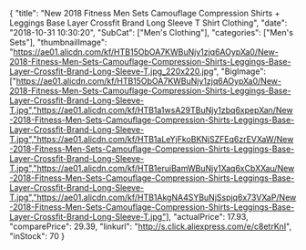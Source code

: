 {
	"title": "New 2018 Fitness Men Sets Camouflage Compression Shirts + Leggings Base Layer Crossfit Brand Long Sleeve T Shirt Clothing",
	"date": "2018-10-31 10:30:20",
	"SubCat": ["Men's Clothing"],
	"categories": ["Men's Sets"],
	"thumbnailImage": "https://ae01.alicdn.com/kf/HTB15ObOA7KWBuNjy1zjq6AOypXa0/New-2018-Fitness-Men-Sets-Camouflage-Compression-Shirts-Leggings-Base-Layer-Crossfit-Brand-Long-Sleeve-T.jpg_220x220.jpg",
	"BigImage": ["https://ae01.alicdn.com/kf/HTB15ObOA7KWBuNjy1zjq6AOypXa0/New-2018-Fitness-Men-Sets-Camouflage-Compression-Shirts-Leggings-Base-Layer-Crossfit-Brand-Long-Sleeve-T.jpg","https://ae01.alicdn.com/kf/HTB1a1wsA29TBuNjy1zbq6xpepXan/New-2018-Fitness-Men-Sets-Camouflage-Compression-Shirts-Leggings-Base-Layer-Crossfit-Brand-Long-Sleeve-T.jpg","https://ae01.alicdn.com/kf/HTB1aLeYjFkoBKNjSZFEq6zrEVXaW/New-2018-Fitness-Men-Sets-Camouflage-Compression-Shirts-Leggings-Base-Layer-Crossfit-Brand-Long-Sleeve-T.jpg","https://ae01.alicdn.com/kf/HTB1eruiBamWBuNjy1Xaq6xCbXXau/New-2018-Fitness-Men-Sets-Camouflage-Compression-Shirts-Leggings-Base-Layer-Crossfit-Brand-Long-Sleeve-T.jpg","https://ae01.alicdn.com/kf/HTB1AkgNA4SYBuNjSspjq6x73VXaP/New-2018-Fitness-Men-Sets-Camouflage-Compression-Shirts-Leggings-Base-Layer-Crossfit-Brand-Long-Sleeve-T.jpg"],
	"actualPrice": 17.93,
	"comparePrice": 29.39,
	"linkurl": "http://s.click.aliexpress.com/e/c8etrKnI",
	"inStock": 70
}
